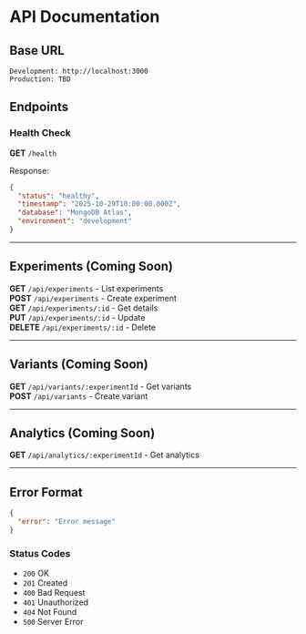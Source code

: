 # API Documentation

## Base URL

```
Development: http://localhost:3000
Production: TBD
```

## Endpoints

### Health Check

**GET** `/health`

Response:
```json
{
  "status": "healthy",
  "timestamp": "2025-10-29T10:00:00.000Z",
  "database": "MongoDB Atlas",
  "environment": "development"
}
```

---

## Experiments (Coming Soon)

**GET** `/api/experiments` - List experiments  
**POST** `/api/experiments` - Create experiment  
**GET** `/api/experiments/:id` - Get details  
**PUT** `/api/experiments/:id` - Update  
**DELETE** `/api/experiments/:id` - Delete  

---

## Variants (Coming Soon)

**GET** `/api/variants/:experimentId` - Get variants  
**POST** `/api/variants` - Create variant  

---

## Analytics (Coming Soon)

**GET** `/api/analytics/:experimentId` - Get analytics  

---

## Error Format

```json
{
  "error": "Error message"
}
```

### Status Codes

- `200` OK
- `201` Created
- `400` Bad Request
- `401` Unauthorized
- `404` Not Found
- `500` Server Error
